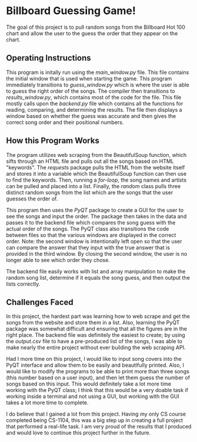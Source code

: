 # Billboard Guessing Game!

The goal of this project is to pull random songs from the Billboard Hot 100 chart and allow the user to the guess the order that they appear on the chart.

## Operating Instructions

This program is initally run using the *main_window.py* file.  This file contains the initial window that is used when starting the game.  This program immediately transitions to *guess_window.py* which is where the user is able to guess the right order of the songs.  The compiler then transitions to *results_window.py*, which contains most of the code for the file.  This file mostly calls upon the *backend.py* file which contains all the functions for reading, comparing, and determining the results.  The file then displays a window based on whether the guess was accurate and then gives the correct song order and their positional numbers.

## How this Program Works

The program utilizes web scraping from the BeautifulSoup function, which sifts through an HTML file and pulls out all the songs based on HTML "keywords".  The *requests* package pulls the HTML from the website itself and stores it into a variable which the BeautifulSoup function can then use to find the keywords.  Then, running a *for-loop*, the song names and artists can be pulled and placed into a list.  Finally, the *random* class pulls three distinct random songs from the list which are the songs that the user guesses the order of.

This program then uses the *PyQT* package to create a GUI for the user to see the songs and input the order.  The package then takes in the data and passes it to the backend file which compares the song guess with the actual order of the songs.  The PyQT class also transitions the code between files so that the various windows are displayed in the correct order.  Note: the second window is intentionally left open so that the user can compare the answer that they input with the true answer that is provided in the third window.  By closing the second window, the user is no longer able to see which order they chose.

The backend file easily works with list and array manipulation to make the random song list, determine if it equals the song guess, and then output the lists correctly.  

## Challenges Faced

In this project, the hardest part was learning how to web scrape and get the songs from the website and store them in a list.  Also, learning the PyQT package was somewhat difficult and ensuring that all the figures are in the right place.  The backend file was definitely the easiest to create; by using the *output.csv* file to have a pre-produced list of the songs, I was able to make nearly the entire project without ever building the web scraping API.

Had I more time on this project, I would like to input song covers into the PyQT interface and allow them to be easily and beautifully printed.  Also, I would like to modify the programs to be able to print more than three songs (this number based on a user input), and then let them guess the number of songs based on this input.  This would definitely take a lot more time working with the PyQT class; I think that this would be a very doable task if working inside a terminal and not using a GUI, but working with the GUI takes a lot more time to complete.

I do believe that I gained a lot from this project.  Having my only CS course completed being CS-1104, this was a big step up in creating a full project that performed a real-life task.  I am very proud of the results that I produced and would love to continue this project further in the future.